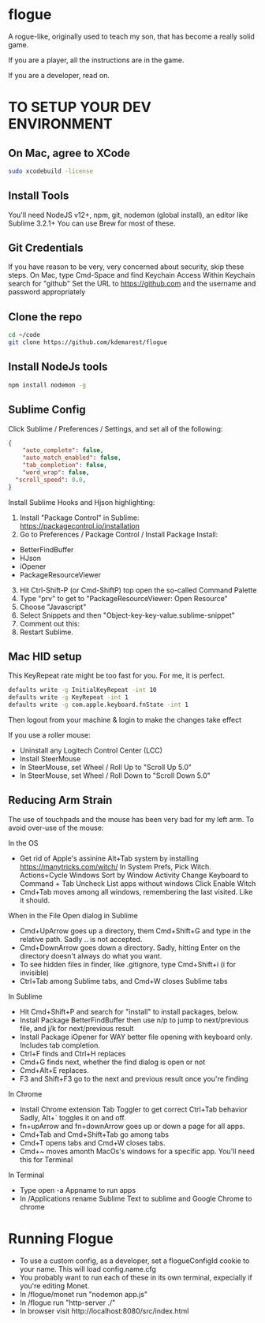 # flogue
A rogue-like, originally used to teach my son, that has become a really solid game.

If you are a player, all the instructions are in the game.

If you are a developer, read on.

# TO SETUP YOUR DEV ENVIRONMENT

## On Mac, agree to XCode
```bash
sudo xcodebuild -license
```

## Install Tools
You'll need NodeJS v12+, npm, git, nodemon (global install), an editor like Sublime 3.2.1+
You can use Brew for most of these.

## Git Credentials
If you have reason to be very, very concerned about security, skip these steps.
On Mac, type Cmd-Space and find Keychain Access
Within Keychain search for "github"
Set the URL to https://github.com and the username and password appropriately

## Clone the repo
```bash
cd ~/code
git clone https://github.com/kdemarest/flogue
```

## Install NodeJs tools
```bash
npm install nodemon -g
```

## Sublime Config
Click Sublime / Preferences / Settings, and set all of the following:
```json
{
	"auto_complete": false,
	"auto_match_enabled": false,
	"tab_completion": false,
	"word_wrap": false,
  "scroll_speed": 0.0,
}

```

Install Sublime Hooks and Hjson highlighting:
1. Install "Package Control" in Sublime: https://packagecontrol.io/installation
2. Go to Preferences / Package Control / Install Package
Install:
- BetterFindBuffer
- HJson
- iOpener
- PackageResourceViewer
3. Hit Ctrl-Shift-P (or Cmd-ShiftP) top open the so-called Command Palette
4. Type "prv" to get to "PackageResourceViewer: Open Resource"
5. Choose "Javascript"
6. Select Snippets and then "Object-key-key-value.sublime-snippet"
7. Comment out this: <!-- tabTrigger>:</tabTrigger -->
8. Restart Sublime.

## Mac HID setup
This KeyRepeat rate might be too fast for you. For me, it is perfect.
```bash
defaults write -g InitialKeyRepeat -int 10
defaults write -g KeyRepeat -int 1
defaults write -g com.apple.keyboard.fnState -int 1
```
Then logout from your machine & login to make the changes take effect

If you use a roller mouse:
* Uninstall any Logitech Control Center (LCC)
* Install SteerMouse
* In SteerMouse, set Wheel / Roll Up to "Scroll Up 5.0"
* In SteerMouse, set Wheel / Roll Down to "Scroll Down 5.0"


## Reducing Arm Strain
The use of touchpads and the mouse has been very bad for my left arm. To avoid over-use of the mouse:

In the OS
* Get rid of Apple's assinine Alt+Tab system by installing https://manytricks.com/witch/
  In System Prefs, Pick Witch. 
  Actions=Cycle Windows
  Sort by Window Activity
  Change Keyboard to Command + Tab
  Uncheck List apps without windows
  Click Enable Witch
* Cmd+Tab moves among all windows, remembering the last visited. Like it should.

When in the File Open dialog in Sublime
* Cmd+UpArrow goes up a directory, them Cmd+Shift+G and type in the relative path. Sadly .. is not accepted.
* Cmd+DownArrow goes down a directory. Sadly, hitting Enter on the directory doesn't always do what you want.
* To see hidden files in finder, like .gitignore, type Cmd+Shift+i   (i for invisible)
* Ctrl+Tab among Sublime tabs, and Cmd+W closes Sublime tabs

In Sublime
* Hit Cmd+Shift+P and search for "install" to install packages, below.
* Install Package BetterFindBuffer then use n/p to jump to next/previous file, and j/k for next/previous result
* Install Package iOpener for WAY better file opening with keyboard only. Includes tab completion.
* Ctrl+F finds and Ctrl+H replaces
* Cmd+G finds next, whether the find dialog is open or not
* Cmd+Alt+E replaces.
* F3 and Shift+F3 go to the next and previous result once you're finding

In Chrome
* Install Chrome extension Tab Toggler to get correct Ctrl+Tab behavior Sadly, Alt+\` toggles it on and off.
* fn+upArrow and fn+downArrow goes up or down a page for all apps.
* Cmd+Tab and Cmd+Shift+Tab go among tabs
* Cmd+T opens tabs and Cmd+W closes tabs.
* Cmd+~ moves amonth MacOs's windows for a specific app. You'll need this for Terminal

In Terminal
* Type open -a Appname to run apps
* In /Applications rename Sublime Text to sublime and Google Chrome to chrome

# Running Flogue
* To use a custom config, as a developer, set a flogueConfigId cookie to your name. This will load config.name.cfg
* You probably want to run each of these in its own terminal, expecially if you're editing Monet.
* In /flogue/monet run "nodemon app.js"
* In /flogue run "http-server ./"
* In browser visit http://localhost:8080/src/index.html
